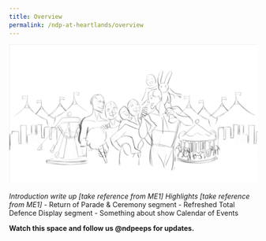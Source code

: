 ```yaml
---
title: Overview
permalink: /ndp-at-heartlands/overview
---
```

![Heartlands](/images/NDP22%20Website%2017May20223.jpg)

<i class="blue-text">
    Introduction write up [take reference from ME1]
Highlights [take reference from ME1]</i>
- Return of Parade & Ceremony segment
- Refreshed Total Defence Display segment
- Something about show
Calendar of Events


<b>Watch this space and follow us <span class="red-ttext">@ndpeeps</span> for updates.</b>